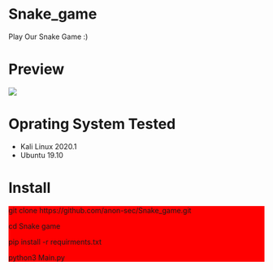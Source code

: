 # Snake_game
<p>Play Our Snake Game :)</p>

# Preview
<img src="https://uploadpie.com/pNlD6T">

# Oprating System Tested
<div class="list">
<ul>
<li>Kali Linux 2020.1</li>
<li>Ubuntu 19.10</li>
</ul>
</div>

# Install
<div class="desc" style="background: red;">
<p>git clone https://github.com/anon-sec/Snake_game.git</p>
<p>cd Snake game</p>
<p>pip install -r requirments.txt</p>
<p>python3 Main.py</p>
